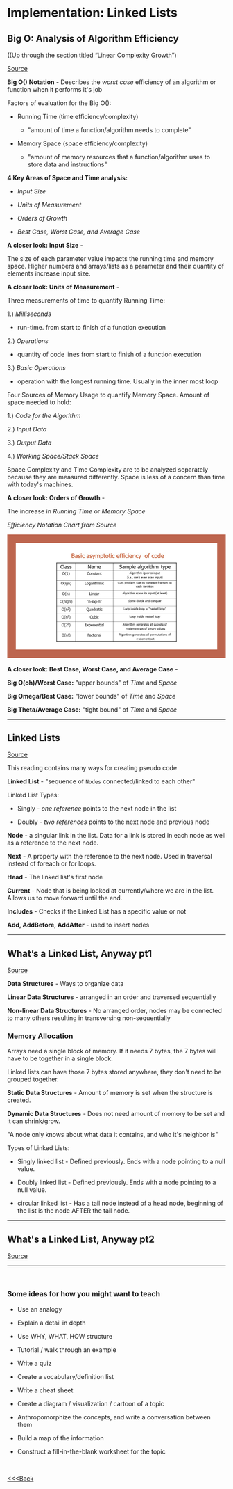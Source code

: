 # Implementation: Linked Lists

## Big O: Analysis of Algorithm Efficiency

((Up through the section titled “Linear Complexity Growth”)

[Source](https://codefellows.github.io/common_curriculum/data_structures_and_algorithms/Code_401/class-05/resources/big_oh.html)

**Big O() Notation** - Describes the _worst case_ efficiency of an algorithm or function when it performs it's job

Factors of evaluation for the Big O():

- Running Time (time efficiency/complexity)
  
  - "amount of time a function/algorithm needs to complete"

- Memory Space (space efficiency/complexity)

  - "amount of memory resources that a function/algorithm uses to store data and instructions"

**4 Key Areas of Space and Time analysis:**

- _Input Size_

- _Units of Measurement_

- _Orders of Growth_

- _Best Case, Worst Case, and Average Case_

**A closer look: Input Size** -

The size of each parameter value impacts the running time and memory space. Higher numbers and arrays/lists as a parameter and their quantity of elements increase input size.

**A closer look: Units of Measurement** -

Three measurements of time to quantify Running Time:

1.) _Milliseconds_

- run-time. from start to finish of a function execution

2.) _Operations_

- quantity of code lines from start to finish of a function execution

3.) _Basic Operations_

- operation with the longest running time. Usually in the inner most loop

Four Sources of Memory Usage to quantify Memory Space. Amount of space needed to hold:

1.) _Code for the Algorithm_

2.) _Input Data_

3.) _Output Data_

4.) _Working Space/Stack Space_

Space Complexity and Time Complexity are to be analyzed separately because they are measured differently. Space is less of a concern than time with today's machines.

**A closer look: Orders of Growth** -

The increase in _Running Time_ or _Memory Space_

*Efficiency Notation Chart from Source*

![Efficiency Notations](../401/EfficiencyNotations.png)

**A closer look: Best Case, Worst Case, and Average Case** -

**Big O(oh)/Worst Case:** "upper bounds" of _Time_ and _Space_

**Big Omega/Best Case:** "lower bounds" of _Time_ and _Space_

**Big Theta/Average Case:** "tight bound" of _Time_ and _Space_

---

## Linked Lists

[Source](https://codefellows.github.io/common_curriculum/data_structures_and_algorithms/Code_401/class-05/resources/singly_linked_list.html)

This reading contains many ways for creating pseudo code

**Linked List** - "sequence of `Nodes` connected/linked to each other"

Linked List Types:

- Singly - _one reference_ points to the next node in the list

- Doubly - _two references_ points to the next node and previous node

**Node** - a singular link in the list. Data for a link is stored in each node as well as a reference to the next node.

**Next** - A property with the reference to the next node. Used in traversal instead of foreach or for loops.

**Head** - The linked list's first node

**Current** - Node that is being looked at currently/where we are in the list. Allows us to move forward until the end.

**Includes** - Checks if the Linked List has a specific value or not

**Add, AddBefore, AddAfter** - used to insert nodes

---

## What’s a Linked List, Anyway pt1

[Source](https://medium.com/basecs/whats-a-linked-list-anyway-part-1-d8b7e6508b9d)

**Data Structures** - Ways to organize data

**Linear Data Structures** - arranged in an order and traversed sequentially

**Non-linear Data Structures** - No arranged order, nodes may be connected to many others resulting in transversing non-sequentially

### Memory Allocation

Arrays need a single block of memory. If it needs 7 bytes, the 7 bytes will have to be together in a single block.

Linked lists can have those 7 bytes stored anywhere, they don't need to be grouped together.

**Static Data Structures** - Amount of memory is set when the structure is created.

**Dynamic Data Structures** - Does not need amount of momory to be set and it can shrink/grow.

"A node only knows about what data it contains, and who it's neighbor is"

Types of Linked Lists:

- Singly linked list - Defined previously. Ends with a node pointing to a null value.

- Doubly linked list - Defined previously. Ends with a node pointing to a null value.

- circular linked list - Has a tail node instead of a head node, beginning of the list is the node AFTER the tail node.

---

## What's a Linked List, Anyway pt2

[Source](https://medium.com/basecs/whats-a-linked-list-anyway-part-2-131d96f71996)

---

<br>

### Some ideas for how you might want to teach

- Use an analogy

- Explain a detail in depth

- Use WHY, WHAT, HOW structure

- Tutorial / walk through an example

- Write a quiz

- Create a vocabulary/definition list

- Write a cheat sheet

- Create a diagram / visualization / cartoon of a topic

- Anthropomorphize the concepts, and write a conversation between them

- Build a map of the information

- Construct a fill-in-the-blank worksheet for the topic

<br>

[<<<Back](README.md)